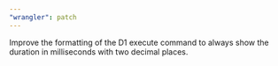 ```yaml
---
"wrangler": patch
---
```


Improve the formatting of the D1 execute command to always show the duration in milliseconds with two decimal places.
